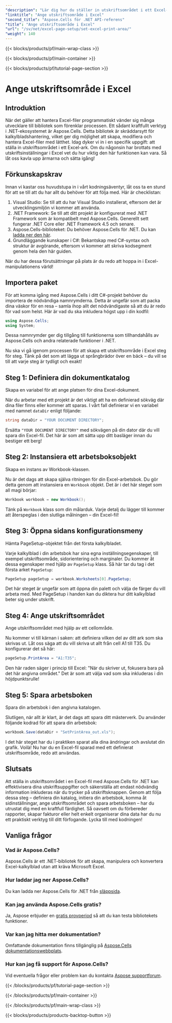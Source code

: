 ```yaml
---
"description": "Lär dig hur du ställer in utskriftsområdet i ett Excel-ark med Aspose.Cells för .NET. Följ vår steg-för-steg-guide för att effektivisera dina utskriftsuppgifter."
"linktitle": "Ange utskriftsområde i Excel"
"second_title": "Aspose.Cells för .NET API-referens"
"title": "Ange utskriftsområde i Excel"
"url": "/sv/net/excel-page-setup/set-excel-print-area/"
"weight": 140
---
```


{{< blocks/products/pf/main-wrap-class >}}

{{< blocks/products/pf/main-container >}}

{{< blocks/products/pf/tutorial-page-section >}}

# Ange utskriftsområde i Excel

## Introduktion

När det gäller att hantera Excel-filer programmatiskt vänder sig många utvecklare till bibliotek som förenklar processen. Ett sådant kraftfullt verktyg i .NET-ekosystemet är Aspose.Cells. Detta bibliotek är skräddarsytt för kalkylbladshantering, vilket ger dig möjlighet att skapa, modifiera och hantera Excel-filer med lätthet. Idag dyker vi in i en specifik uppgift: att ställa in utskriftsområdet i ett Excel-ark. Om du någonsin har brottats med utskriftsinställningar i Excel vet du hur viktig den här funktionen kan vara. Så låt oss kavla upp ärmarna och sätta igång!

## Förkunskapskrav

Innan vi kastar oss huvudstupa in i vårt kodningsäventyr, låt oss ta en stund för att se till att du har allt du behöver för att följa med. Här är checklistan:

1. Visual Studio: Se till att du har Visual Studio installerat, eftersom det är utvecklingsmiljön vi kommer att använda.
2. .NET Framework: Se till att ditt projekt är konfigurerat med .NET Framework som är kompatibelt med Aspose.Cells. Generellt sett fungerar .NET Core eller .NET Framework 4.5 och senare.
3. Aspose.Cells-biblioteket: Du behöver Aspose.Cells för .NET. Du kan [ladda ner den här](https://releases.aspose.com/cells/net/).
4. Grundläggande kunskaper i C#: Bekantskap med C#-syntax och struktur är avgörande, eftersom vi kommer att skriva kodsegment genom hela den här guiden.

När du har dessa förutsättningar på plats är du redo att hoppa in i Excel-manipulationens värld!

## Importera paket

För att komma igång med Aspose.Cells i ditt C#-projekt behöver du importera de nödvändiga namnrymderna. Detta är ungefär som att packa dina väskor för en resa – samla ihop allt det nödvändigaste så att du är redo för vad som helst. Här är vad du ska inkludera högst upp i din kodfil:

```csharp
using Aspose.Cells;
using System;
```

Dessa namnrymder ger dig tillgång till funktionerna som tillhandahålls av Aspose.Cells och andra relaterade funktioner i .NET.

Nu ska vi gå igenom processen för att skapa ett utskriftsområde i Excel steg för steg. Tänk på det som att lägga ut språngbrädor över en bäck – du vill se till att varje steg är tydligt och exakt!

## Steg 1: Definiera din dokumentkatalog

Skapa en variabel för att ange platsen för dina Excel-dokument. 

När du arbetar med ett projekt är det viktigt att ha en definierad sökväg där dina filer finns eller kommer att sparas. I vårt fall definierar vi en variabel med namnet `dataDir` enligt följande:

```csharp
string dataDir = "YOUR DOCUMENT DIRECTORY";
```

Ersätta `"YOUR DOCUMENT DIRECTORY"` med sökvägen på din dator där du vill spara din Excel-fil. Det här är som att sätta upp ditt basläger innan du bestiger ett berg!

## Steg 2: Instansiera ett arbetsboksobjekt

Skapa en instans av Workbook-klassen.

Nu är det dags att skapa själva ritningen för din Excel-arbetsbok. Du gör detta genom att instansiera en `Workbook` objekt. Det är i det här steget som all magi börjar:

```csharp
Workbook workbook = new Workbook();
```

Tänk på `Workbook` klass som din målarduk. Varje detalj du lägger till kommer att återspeglas i den slutliga målningen – din Excel-fil!

## Steg 3: Öppna sidans konfigurationsmeny

Hämta PageSetup-objektet från det första kalkylbladet.

Varje kalkylblad i din arbetsbok har sina egna inställningsegenskaper, till exempel utskriftsområde, sidorientering och marginaler. Du kommer åt dessa egenskaper med hjälp av `PageSetup` klass. Så här tar du tag i det första arket `PageSetup`:

```csharp
PageSetup pageSetup = workbook.Worksheets[0].PageSetup;
```

Det här steget är ungefär som att öppna din palett och välja de färger du vill arbeta med. Med PageSetup i handen kan du diktera hur ditt kalkylblad beter sig under utskrift.

## Steg 4: Ange utskriftsområdet

Ange utskriftsområdet med hjälp av ett cellområde.

Nu kommer vi till kärnan i saken: att definiera vilken del av ditt ark som ska skrivas ut. Låt oss säga att du vill skriva ut allt från cell A1 till T35. Du konfigurerar det så här:

```csharp
pageSetup.PrintArea = "A1:T35";
```

Den här raden säger i princip till Excel: "När du skriver ut, fokusera bara på det här angivna området." Det är som att välja vad som ska inkluderas i din höjdpunktsrulle!

## Steg 5: Spara arbetsboken

Spara din arbetsbok i den angivna katalogen.

Slutligen, när allt är klart, är det dags att spara ditt mästerverk. Du använder följande kodrad för att spara din arbetsbok:

```csharp
workbook.Save(dataDir + "SetPrintArea_out.xls");
```

I det här steget har du i praktiken sparat alla dina ändringar och avslutat din grafik. Voilà! Nu har du en Excel-fil sparad med ett definierat utskriftsområde, redo att användas.

## Slutsats

Att ställa in utskriftsområdet i en Excel-fil med Aspose.Cells för .NET kan effektivisera dina utskriftsuppgifter och säkerställa att endast nödvändig information inkluderas när du trycker på utskriftsknappen. Genom att följa dessa steg – definiera din katalog, initiera din arbetsbok, komma åt sidinställningar, ange utskriftsområdet och spara arbetsboken – har du utrustat dig med en kraftfull färdighet. Så oavsett om du förbereder rapporter, skapar fakturor eller helt enkelt organiserar dina data har du nu ett praktiskt verktyg till ditt förfogande. Lycka till med kodningen!

## Vanliga frågor

### Vad är Aspose.Cells?
Aspose.Cells är ett .NET-bibliotek för att skapa, manipulera och konvertera Excel-kalkylblad utan att kräva Microsoft Excel.

### Hur laddar jag ner Aspose.Cells?
Du kan ladda ner Aspose.Cells för .NET från [släppsida](https://releases.aspose.com/cells/net/).

### Kan jag använda Aspose.Cells gratis?
Ja, Aspose erbjuder en [gratis provperiod](https://releases.aspose.com/) så att du kan testa bibliotekets funktioner.

### Var kan jag hitta mer dokumentation?
Omfattande dokumentation finns tillgänglig på [Aspose.Cells dokumentationswebbplats](https://reference.aspose.com/cells/net/).

### Hur kan jag få support för Aspose.Cells?
Vid eventuella frågor eller problem kan du kontakta [Aspose supportforum](https://forum.aspose.com/c/cells/9).

{{< /blocks/products/pf/tutorial-page-section >}}

{{< /blocks/products/pf/main-container >}}

{{< /blocks/products/pf/main-wrap-class >}}

{{< blocks/products/products-backtop-button >}}